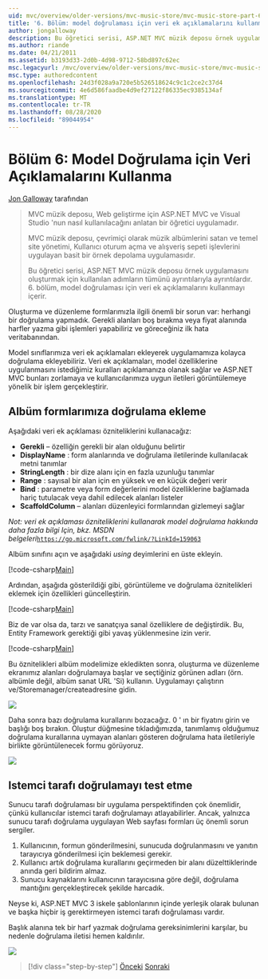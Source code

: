 ```yaml
---
uid: mvc/overview/older-versions/mvc-music-store/mvc-music-store-part-6
title: '6. Bölüm: model doğrulaması için veri ek açıklamalarını kullanma | Microsoft Docs'
author: jongalloway
description: Bu öğretici serisi, ASP.NET MVC müzik deposu örnek uygulamasını oluşturmak için kullanılan adımların tümünü ayrıntılarıyla ayrıntılardır. 6. bölüm, model V için veri ek açıklamalarını kullanmayı içerir...
ms.author: riande
ms.date: 04/21/2011
ms.assetid: b3193d33-2d0b-4d98-9712-58bd897c62ec
msc.legacyurl: /mvc/overview/older-versions/mvc-music-store/mvc-music-store-part-6
msc.type: authoredcontent
ms.openlocfilehash: 24d3f028a9a720e5b526518624c9c1c2ce2c37d4
ms.sourcegitcommit: 4e6d586faadbe4d9ef27122f86335ec9385134af
ms.translationtype: MT
ms.contentlocale: tr-TR
ms.lasthandoff: 08/28/2020
ms.locfileid: "89044954"
---
```

# <a name="part-6-using-data-annotations-for-model-validation"></a>Bölüm 6: Model Doğrulama için Veri Açıklamalarını Kullanma

[Jon Galloway](https://github.com/jongalloway) tarafından

> MVC müzik deposu, Web geliştirme için ASP.NET MVC ve Visual Studio 'nun nasıl kullanılacağını anlatan bir öğretici uygulamadır.  
>   
> MVC müzik deposu, çevrimiçi olarak müzik albümlerini satan ve temel site yönetimi, Kullanıcı oturum açma ve alışveriş sepeti işlevlerini uygulayan basit bir örnek depolama uygulamasıdır.  
>   
> Bu öğretici serisi, ASP.NET MVC müzik deposu örnek uygulamasını oluşturmak için kullanılan adımların tümünü ayrıntılarıyla ayrıntılardır. 6. bölüm, model doğrulaması için veri ek açıklamalarını kullanmayı içerir.

Oluşturma ve düzenleme formlarımızla ilgili önemli bir sorun var: herhangi bir doğrulama yapmadık. Gerekli alanları boş bırakma veya fiyat alanında harfler yazma gibi işlemleri yapabiliriz ve göreceğiniz ilk hata veritabanından.

Model sınıflarımıza veri ek açıklamaları ekleyerek uygulamamıza kolayca doğrulama ekleyebiliriz. Veri ek açıklamaları, model özelliklerine uygulanmasını istediğimiz kuralları açıklamanıza olanak sağlar ve ASP.NET MVC bunları zorlamaya ve kullanıcılarımıza uygun iletileri görüntülemeye yönelik bir işlem gerçekleştirir.

## <a name="adding-validation-to-our-album-forms"></a>Albüm formlarımıza doğrulama ekleme

Aşağıdaki veri ek açıklaması özniteliklerini kullanacağız:

- **Gerekli** – özelliğin gerekli bir alan olduğunu belirtir
- **DisplayName** : form alanlarında ve doğrulama iletilerinde kullanılacak metni tanımlar
- **StringLength** : bir dize alanı için en fazla uzunluğu tanımlar
- **Range** : sayısal bir alan için en yüksek ve en küçük değeri verir
- **Bind** : parametre veya form değerlerini model özelliklerine bağlamada hariç tutulacak veya dahil edilecek alanları listeler
- **ScaffoldColumn** – alanları düzenleyici formlarından gizlemeyi sağlar

*Not: veri ek açıklaması özniteliklerini kullanarak model doğrulama hakkında daha fazla bilgi Için, bkz. MSDN belgeleri*[`https://go.microsoft.com/fwlink/?LinkId=159063`](https://go.microsoft.com/fwlink/?LinkId=159063)

Albüm sınıfını açın ve aşağıdaki *using* deyimlerini en üste ekleyin.

[!code-csharp[Main](mvc-music-store-part-6/samples/sample1.cs)]

Ardından, aşağıda gösterildiği gibi, görüntüleme ve doğrulama öznitelikleri eklemek için özellikleri güncelleştirin.

[!code-csharp[Main](mvc-music-store-part-6/samples/sample2.cs)]

Biz de var olsa da, tarzı ve sanatçıya sanal özelliklere de değiştirdik. Bu, Entity Framework gerektiği gibi yavaş yüklenmesine izin verir.

[!code-csharp[Main](mvc-music-store-part-6/samples/sample3.cs)]

Bu öznitelikleri albüm modelimize ekledikten sonra, oluşturma ve düzenleme ekranımız alanları doğrulamaya başlar ve seçtiğiniz görünen adları (örn. albümle değil, albüm sanat URL 'Si) kullanın. Uygulamayı çalıştırın ve/Storemanager/createadresine gidin.

![](mvc-music-store-part-6/_static/image1.png)

Daha sonra bazı doğrulama kurallarını bozacağız. 0 ' ın bir fiyatını girin ve başlığı boş bırakın. Oluştur düğmesine tıkladığımızda, tanımlamış olduğumuz doğrulama kurallarına uymayan alanları gösteren doğrulama hata iletileriyle birlikte görüntülenecek formu görüyoruz.

![](mvc-music-store-part-6/_static/image2.png)

## <a name="testing-the-client-side-validation"></a>Istemci tarafı doğrulamayı test etme

Sunucu tarafı doğrulaması bir uygulama perspektifinden çok önemlidir, çünkü kullanıcılar istemci tarafı doğrulamayı atlayabilirler. Ancak, yalnızca sunucu tarafı doğrulama uygulayan Web sayfası formları üç önemli sorun sergiler.

1. Kullanıcının, formun gönderilmesini, sunucuda doğrulanmasını ve yanıtın tarayıcıya gönderilmesi için beklemesi gerekir.
2. Kullanıcı artık doğrulama kurallarını geçirmeden bir alanı düzelttiklerinde anında geri bildirim almaz.
3. Sunucu kaynaklarını kullanıcının tarayıcısına göre değil, doğrulama mantığını gerçekleştirecek şekilde harcadık.

Neyse ki, ASP.NET MVC 3 iskele şablonlarının içinde yerleşik olarak bulunan ve başka hiçbir iş gerektirmeyen istemci tarafı doğrulaması vardır.

Başlık alanına tek bir harf yazmak doğrulama gereksinimlerini karşılar, bu nedenle doğrulama iletisi hemen kaldırılır.

![](mvc-music-store-part-6/_static/image3.png)

> [!div class="step-by-step"]
> [Önceki](mvc-music-store-part-5.md) 
>  [Sonraki](mvc-music-store-part-7.md)
